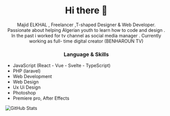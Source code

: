 <h1 align="center"> Hi there 👋 </h1>
<p align="center"> Majid ELKHAL , Freelancer ,T-shaped Designer & Web Developer. Passionate about helping Algerian youth to learn how to code and design .
In the past i worked for tv channel as social media manager .
Currently working as full- time digital creator (BENHAROUN TV) 
 </p>

<h3 align="center"> Language & Skills </h3>

- JavaScript (React - Vue - Svelte - TypeScript)
- PHP (laravel)
- Web Development
- Web Design
- Ux Ui Design
- Photoshop
- Premiere pro, After Effects 

![GitHub Stats](https://github-readme-stats.vercel.app/api/top-langs/?username=EL-KHAL&layout=compact&langs_count=7&theme=tokyonight)



